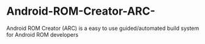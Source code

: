 # Android-ROM-Creator-ARC-
Android ROM Creator (ARC) is a easy to use guided/automated build system for Android ROM developers
